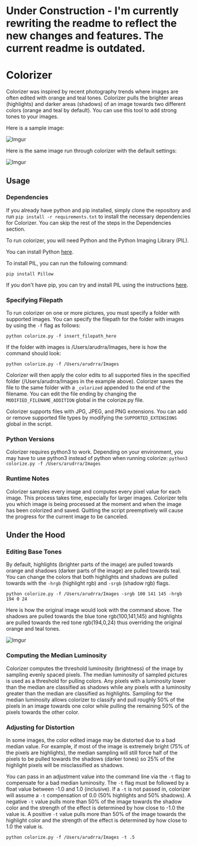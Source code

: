 # Under Construction - I'm currently rewriting the readme to reflect the new changes and features. The current readme is outdated.

# Colorizer

Colorizer was inspired by recent photography trends where images are often edited with orange and teal tones. Colorizer pulls the brighter areas (highlights) and darker areas (shadows) of an image towards two different colors (orange and teal by default). You can use this tool to add strong tones to your images.

Here is a sample image:

![Imgur](https://i.imgur.com/mieVhD2.jpg)

Here is the same image run through colorizer with the default settings:

![Imgur](https://i.imgur.com/ofig8nj.jpg)

## Usage

### Dependencies

If you already have python and pip installed, simply clone the repository and run `pip install -r requirements.txt` to install the necessary dependencies for Colorizer. You can skip the rest of the steps in the Dependencies section.

To run colorizer, you will need Python and the Python Imaging Library (PIL).

You can install Python [here](https://www.python.org/downloads/).

To install PIL, you can run the following command:

`pip install Pillow`

If you don't have pip, you can try and install PIL using the instructions [here](https://pillow.readthedocs.io/en/stable/installation.html).

### Specifying Filepath

To run colorizer on one or more pictures, you must specify a folder with supported images. You can specify the filepath for the folder with images by using the `-f` flag as follows:

`python colorize.py -f insert_filepath_here`

If the folder with images is /Users/arudrra/Images, here is how the command should look:

`python colorize.py -f /Users/arudrra/Images`

Colorizer will then apply the color edits to all supported files in the specified folder (/Users/arudrra/Images in the example above). Colorizer saves the file to the same folder with a `_colorized` appended to the end of the filename. You can edit the file ending by changing the `MODIFIED_FILENAME_ADDITION` global in the colorize.py file.

Colorizer supports files with JPG, JPEG, and PNG extensions. You can add or remove supported file types by modifying the `SUPPORTED_EXTENSIONS` global in the script. 

### Python Versions
Colorizer requires python3 to work. Depending on your environment, you may have to use python3 instead of python when running colorize:
`python3 colorize.py -f /Users/arudrra/Images`

### Runtime Notes
Colorizer samples every image and computes every pixel value for each image. This process takes time, especially for larger images. Colorizer tells you which image is being processed at the moment and when the image has been colorized and saved. Quitting the script preemptively will cause the progress for the current image to be canceled.

## Under the Hood

### Editing Base Tones
By default, highlights (brighter parts of the image) are pulled towards orange and shadows (darker parts of the image) are pulled towards teal. You can change the colors that both highlights and shadows are pulled towards with the `-hrgb` (highlight rgb) and `-srgb` (shadow rgb) flags.

`python colorize.py -f /Users/arudrra/Images -srgb 100 141 145 -hrgb 194 0 24`

Here is how the original image would look with the command above. The shadows are pulled towards the blue tone rgb(100,141,145) and highlights are pulled towards the red tone rgb(194,0,24) thus overriding the original orange and teal tones.

![Imgur](https://i.imgur.com/LgxtiET.jpg)

### Computing the Median Luminosity
Colorizer computes the threshold luminosity (brightness) of the image by sampling evenly spaced pixels. The median luminosity of sampled pictures is used as a threshold for pulling colors. Any pixels with a luminosity lower than the median are classified as shadows while any pixels with a luminosity greater than the median are classified as highlights. Sampling for the median luminosity allows colorizer to classify and pull roughly 50% of the pixels in an image towards one color while pulling the remaining 50% of the pixels towards the other color.

### Adjusting for Distortion
In some images, the color edited image may be distorted due to a bad median value. For example, if most of the image is extremely bright (75% of the pixels are highlights), the median sampling will still force half of the pixels to be pulled towards the shadows (darker tones) so 25% of the highlight pixels will be misclassified as shadows.

You can pass in an adjustment value into the command line via the `-t` flag to compensate for a bad median luminosity. The `-t` flag must be followed by a float value between -1.0 and 1.0 (inclusive). If a `-t` is not passed in, colorizer will assume a `-t` compensation of 0.0 (50% highlights and 50% shadows). A negative `-t` value pulls more than 50% of the image towards the shadow color and the strength of the effect is determined by how close to -1.0 the value is. A positive `-t` value pulls more than 50% of the image towards the highlight color and the strength of the effect is determined by how close to 1.0 the value is.

`python colorize.py -f /Users/arudrra/Images -t .5`
